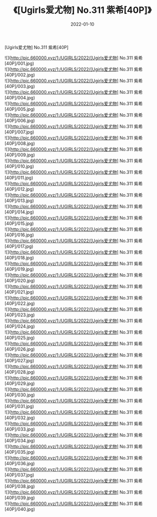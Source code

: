 ﻿---
layout: post
title:  《[Ugirls爱尤物] No.311 紫希[40P]》
date:   2022-01-10
img: http://pic.660000.xyz/1:/UGIRLS/2022/[Ugirls爱尤物] No.311 紫希[40P]/000.jpg
categories: [美女, 清纯, 唯美]
---

[Ugirls爱尤物] No.311 紫希[40P]

  ![](http://pic.660000.xyz/1:/UGIRLS/2022/[Ugirls爱尤物] No.311 紫希[40P]/001.jpg) <br> ![](http://pic.660000.xyz/1:/UGIRLS/2022/[Ugirls爱尤物] No.311 紫希[40P]/002.jpg) <br> ![](http://pic.660000.xyz/1:/UGIRLS/2022/[Ugirls爱尤物] No.311 紫希[40P]/003.jpg) <br> ![](http://pic.660000.xyz/1:/UGIRLS/2022/[Ugirls爱尤物] No.311 紫希[40P]/004.jpg) <br> ![](http://pic.660000.xyz/1:/UGIRLS/2022/[Ugirls爱尤物] No.311 紫希[40P]/005.jpg) <br> ![](http://pic.660000.xyz/1:/UGIRLS/2022/[Ugirls爱尤物] No.311 紫希[40P]/006.jpg) <br> ![](http://pic.660000.xyz/1:/UGIRLS/2022/[Ugirls爱尤物] No.311 紫希[40P]/007.jpg) <br> ![](http://pic.660000.xyz/1:/UGIRLS/2022/[Ugirls爱尤物] No.311 紫希[40P]/008.jpg) <br> ![](http://pic.660000.xyz/1:/UGIRLS/2022/[Ugirls爱尤物] No.311 紫希[40P]/009.jpg) <br> ![](http://pic.660000.xyz/1:/UGIRLS/2022/[Ugirls爱尤物] No.311 紫希[40P]/010.jpg) <br> ![](http://pic.660000.xyz/1:/UGIRLS/2022/[Ugirls爱尤物] No.311 紫希[40P]/011.jpg) <br> ![](http://pic.660000.xyz/1:/UGIRLS/2022/[Ugirls爱尤物] No.311 紫希[40P]/012.jpg) <br> ![](http://pic.660000.xyz/1:/UGIRLS/2022/[Ugirls爱尤物] No.311 紫希[40P]/013.jpg) <br> ![](http://pic.660000.xyz/1:/UGIRLS/2022/[Ugirls爱尤物] No.311 紫希[40P]/014.jpg) <br> ![](http://pic.660000.xyz/1:/UGIRLS/2022/[Ugirls爱尤物] No.311 紫希[40P]/015.jpg) <br> ![](http://pic.660000.xyz/1:/UGIRLS/2022/[Ugirls爱尤物] No.311 紫希[40P]/016.jpg) <br> ![](http://pic.660000.xyz/1:/UGIRLS/2022/[Ugirls爱尤物] No.311 紫希[40P]/017.jpg) <br> ![](http://pic.660000.xyz/1:/UGIRLS/2022/[Ugirls爱尤物] No.311 紫希[40P]/018.jpg) <br> ![](http://pic.660000.xyz/1:/UGIRLS/2022/[Ugirls爱尤物] No.311 紫希[40P]/019.jpg) <br> ![](http://pic.660000.xyz/1:/UGIRLS/2022/[Ugirls爱尤物] No.311 紫希[40P]/020.jpg) <br> ![](http://pic.660000.xyz/1:/UGIRLS/2022/[Ugirls爱尤物] No.311 紫希[40P]/021.jpg) <br> ![](http://pic.660000.xyz/1:/UGIRLS/2022/[Ugirls爱尤物] No.311 紫希[40P]/022.jpg) <br> ![](http://pic.660000.xyz/1:/UGIRLS/2022/[Ugirls爱尤物] No.311 紫希[40P]/023.jpg) <br> ![](http://pic.660000.xyz/1:/UGIRLS/2022/[Ugirls爱尤物] No.311 紫希[40P]/024.jpg) <br> ![](http://pic.660000.xyz/1:/UGIRLS/2022/[Ugirls爱尤物] No.311 紫希[40P]/025.jpg) <br> ![](http://pic.660000.xyz/1:/UGIRLS/2022/[Ugirls爱尤物] No.311 紫希[40P]/026.jpg) <br> ![](http://pic.660000.xyz/1:/UGIRLS/2022/[Ugirls爱尤物] No.311 紫希[40P]/027.jpg) <br> ![](http://pic.660000.xyz/1:/UGIRLS/2022/[Ugirls爱尤物] No.311 紫希[40P]/028.jpg) <br> ![](http://pic.660000.xyz/1:/UGIRLS/2022/[Ugirls爱尤物] No.311 紫希[40P]/029.jpg) <br> ![](http://pic.660000.xyz/1:/UGIRLS/2022/[Ugirls爱尤物] No.311 紫希[40P]/030.jpg) <br> ![](http://pic.660000.xyz/1:/UGIRLS/2022/[Ugirls爱尤物] No.311 紫希[40P]/031.jpg) <br> ![](http://pic.660000.xyz/1:/UGIRLS/2022/[Ugirls爱尤物] No.311 紫希[40P]/032.jpg) <br> ![](http://pic.660000.xyz/1:/UGIRLS/2022/[Ugirls爱尤物] No.311 紫希[40P]/033.jpg) <br> ![](http://pic.660000.xyz/1:/UGIRLS/2022/[Ugirls爱尤物] No.311 紫希[40P]/034.jpg) <br> ![](http://pic.660000.xyz/1:/UGIRLS/2022/[Ugirls爱尤物] No.311 紫希[40P]/035.jpg) <br> ![](http://pic.660000.xyz/1:/UGIRLS/2022/[Ugirls爱尤物] No.311 紫希[40P]/036.jpg) <br> ![](http://pic.660000.xyz/1:/UGIRLS/2022/[Ugirls爱尤物] No.311 紫希[40P]/037.jpg) <br> ![](http://pic.660000.xyz/1:/UGIRLS/2022/[Ugirls爱尤物] No.311 紫希[40P]/038.jpg) <br> ![](http://pic.660000.xyz/1:/UGIRLS/2022/[Ugirls爱尤物] No.311 紫希[40P]/039.jpg) <br> ![](http://pic.660000.xyz/1:/UGIRLS/2022/[Ugirls爱尤物] No.311 紫希[40P]/040.jpg) <br>